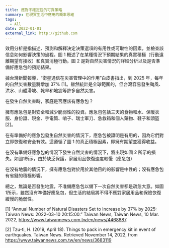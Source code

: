 ```yaml
---
title: 應對不確定性的可靠策略
summary: 在現實生活中應用的概率思維
tags:
  - All
date: 2022-01-01
external_link: http://github.com
---
```



效用分析是指描述、預測和解釋決定決策選項的有用性或可取性的因素，並檢查該信息如何影響決策的過程。圖 1 概述了在某種情況下預期結果的真實積極（行動遠離期望有接收）和真實消極行動。圖 2 是對自然災害情況的詳細分析以及是否準備好應急包的預期結果。

據台灣新聞報導，“衛星通信在災害管理中的作用”白皮書指出，到 2025 年，每年的自然災害數量將增加 37% [1]。雖然統計是全球範圍的，但台灣容易發生颱風、洪水、山體滑坡、乾旱和地震等許多自然災害。

在發生自然災害時，家庭是否應該有應急包？

擁有應急包是對安全和減少脆弱性的投資。應急包包括三天的食物和水、保暖衣服、身份證、現金、手電筒、哨子、瑞士軍刀、急救箱和個人藥物、鞋子和頭盔 [2]。

在有準備好的應急包發生自然災害的情況下，應急包被證明是有用的，因為它們對立即恢復和安全有效。這遵循了圖 1 的真正積極因素，即擁有期望並獲得收益。

在沒有準備好應急包的情況下發生自然災害的情況下，將出現如圖 2 所示的損失。如圖1所示，由於缺乏保護，家居用品恢復速度較慢（應急包）

在沒有地震的情況下，擁有應急包對於用於其他目的的影響是中性的；沒有應急包有省錢的積極影響。

總之，無論是否發生地震，不准備應急包以備下一次自然災害都是疏忽大意。如圖1所示，雖然沒有準備好應急包，但生活的結局將不得不應對家居用品和保險恢復緩慢的脆弱性。

[1] “Annual Number of Natural Disasters Set to Increase by 37% by 2025: Taiwan News: 2022-03-10 20:15:00.” Taiwan News, Taiwan News, 10 Mar. 2022, https://www.taiwannews.com.tw/en/news/4468887. 

[2] Tzu-ti, H. (2019, April 18). Things to pack in emergency kit in event of earthquakes. Taiwan News. Retrieved November 14, 2022, from https://www.taiwannews.com.tw/en/news/3683119 

